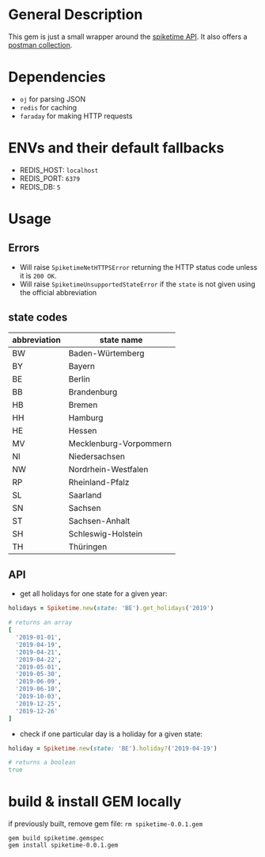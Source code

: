 # General Description
This gem is just a small wrapper around the [spiketime API](https://www.spiketime.de/blog/spiketime-feiertag-api-feiertage-nach-bundeslandern/). It also offers a [postman collection](https://www.getpostman.com/collections/16ba518999fbcff4c02c).

# Dependencies
* `oj` for parsing JSON
* `redis` for caching
* `faraday` for making HTTP requests

# ENVs and their default fallbacks
* REDIS_HOST: `localhost`
* REDIS_PORT: `6379`
* REDIS_DB: `5`

# Usage

## Errors
* Will raise `SpiketimeNetHTTPSError` returning the HTTP status code unless it is `200 OK`.
* Will raise `SpiketimeUnsupportedStateError` if the `state` is not given using the official abbreviation

## state codes

| abbreviation | state name |
| ------------ | ---------- |
|      BW      | Baden-Würtemberg |
|      BY      | Bayern |
|      BE      | Berlin |
|      BB      | Brandenburg |
|      HB      | Bremen |
|      HH      | Hamburg |
|      HE      | Hessen |
|      MV      | Mecklenburg-Vorpommern |
|      NI      | Niedersachsen |
|      NW      | Nordrhein-Westfalen |
|      RP      | Rheinland-Pfalz |
|      SL      | Saarland |
|      SN      | Sachsen |
|      ST      | Sachsen-Anhalt |
|      SH      | Schleswig-Holstein |
|      TH      | Thüringen |

## API
* get all holidays for one state for a given year:
```ruby
holidays = Spiketime.new(state: 'BE').get_holidays('2019')

# returns an array
[
  '2019-01-01',
  '2019-04-19',
  '2019-04-21',
  '2019-04-22',
  '2019-05-01',
  '2019-05-30',
  '2019-06-09',
  '2019-06-10',
  '2019-10-03',
  '2019-12-25',
  '2019-12-26'
]
```

* check if one particular day is a holiday for a given state:
```ruby
holiday = Spiketime.new(state: 'BE').holiday?('2019-04-19')

# returns a boolean
true
```

# build & install GEM locally
if previously built, remove gem file: `rm spiketime-0.0.1.gem`
```
gem build spiketime.gemspec
gem install spiketime-0.0.1.gem
```
